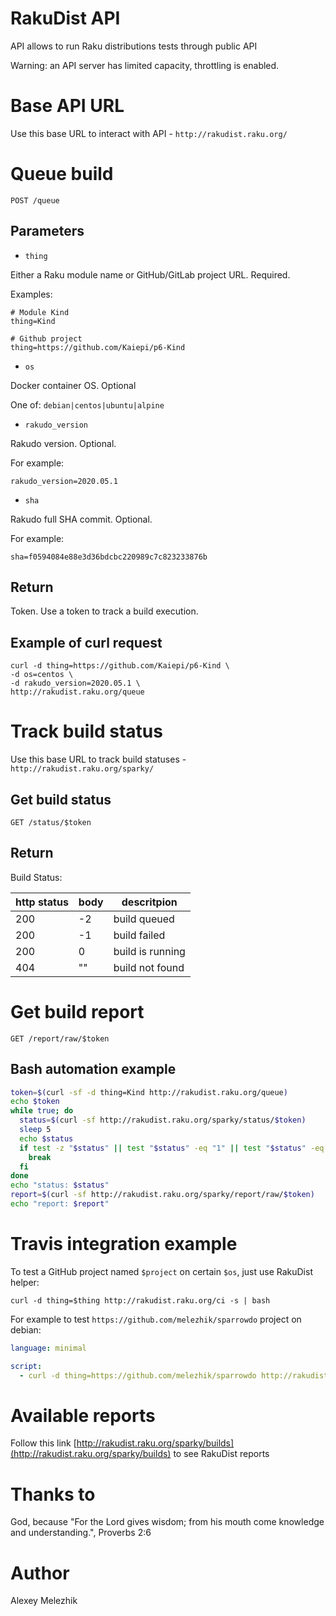# RakuDist API

API allows to run Raku distributions tests through public API

Warning: an API server has limited capacity, throttling is enabled.

# Base API URL

Use this base URL to interact with API - `http://rakudist.raku.org/`

# Queue build

`POST /queue`

## Parameters

- `thing`

Either a Raku module name or GitHub/GitLab project URL. Required.

Examples:

```
# Module Kind
thing=Kind 

# Github project
thing=https://github.com/Kaiepi/p6-Kind  

```

- `os`

Docker container OS. Optional

One of: `debian|centos|ubuntu|alpine`

- `rakudo_version`

Rakudo version. Optional.

For example:

```
rakudo_version=2020.05.1
```

- `sha`

Rakudo full SHA commit. Optional.

For example:

```
sha=f0594084e88e3d36bdcbc220989c7c823233876b
```

## Return 

Token. Use a token to track a build execution.

## Example of curl request

```shell
curl -d thing=https://github.com/Kaiepi/p6-Kind \
-d os=centos \
-d rakudo_version=2020.05.1 \
http://rakudist.raku.org/queue
```

# Track build status

Use this base URL to track build statuses - `http://rakudist.raku.org/sparky/`

## Get build status

`GET /status/$token`

## Return 

Build Status:

| http status | body | descritpion |
| ------------| ---- | ----------- |
| 200         | -2   | build queued |
| 200         | -1   | build failed |
| 200         | 0    | build is running |
| 404         |  ""  | build not found |


# Get build report

`GET /report/raw/$token`


## Bash automation example

```bash
token=$(curl -sf -d thing=Kind http://rakudist.raku.org/queue)
echo $token
while true; do
  status=$(curl -sf http://rakudist.raku.org/sparky/status/$token)
  sleep 5
  echo $status
  if test -z "$status" || test "$status" -eq "1" || test "$status" -eq "-1"; then
    break
  fi
done
echo "status: $status"
report=$(curl -sf http://rakudist.raku.org/sparky/report/raw/$token)
echo "report: $report"
```

# Travis integration example

To test a GitHub project named `$project` on certain `$os`, just use RakuDist helper:

`curl -d thing=$thing http://rakudist.raku.org/ci -s | bash`

For example to test `https://github.com/melezhik/sparrowdo` project on debian:

```yaml
language: minimal

script:
  - curl -d thing=https://github.com/melezhik/sparrowdo http://rakudist.raku.org/ci -s | bash
```

# Available reports

Follow this link [http://rakudist.raku.org/sparky/builds](http://rakudist.raku.org/sparky/builds) to see RakuDist reports

# Thanks to

God, because "For the Lord gives wisdom; from his mouth come knowledge and understanding.", Proverbs 2:6

# Author

Alexey Melezhik

